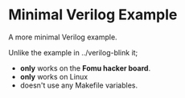 # Minimal Verilog Example

A more minimal Verilog example.


Unlike the example in ../verilog-blink it;
 - **only** works on the **Fomu hacker board**.
 - **only** works on Linux
 - doesn't use any Makefile variables.
